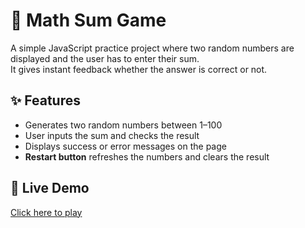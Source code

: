 # 🧮 Math Sum Game  

A simple JavaScript practice project where two random numbers are displayed and the user has to enter their sum.  
It gives instant feedback whether the answer is correct or not.  



## ✨ Features
- Generates two random numbers between 1–100  
- User inputs the sum and checks the result  
- Displays success or error messages on the page  
- **Restart button** refreshes the numbers and clears the result  



## 🚀 Live Demo
[Click here to play](addition.gif)  

